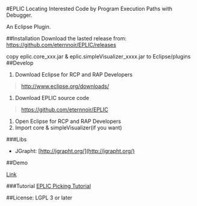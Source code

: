 #EPLIC 
Locating Interested Code by Program Execution Paths with Debugger.

An Eclipse Plugin.


##Installation
Download the lasted release from:
https://github.com/eternnoir/EPLIC/releases

copy eplic.core_xxx.jar & eplic.simpleVisualizer_xxxx.jar to Eclipse/plugins
##Develop
1. Download Eclipse for RCP and RAP Developers 
> http://www.eclipse.org/downloads/

1. Download EPLIC source code 
> https://github.com/eternnoir/EPLIC

1. Open Eclipse for RCP and RAP Developers
1. Import core & simpleVisualizer(if you want)

###Libs
* JGrapht: [http://jgrapht.org/](http://jgrapht.org/)

##Demo

[Link](https://docs.google.com/file/d/0B_YFSLic6FjBaDd4T0h3RzJDMGM/edit?usp=sharing)

###Tutorial
[EPLIC Picking Tutorial](https://github.com/ncuoolab/EPLIC/wiki/EPLIC-Picking-Tutorial)

##License:
LGPL 3 or later
